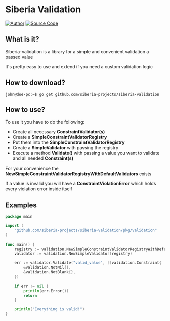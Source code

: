 Siberia Validation
=================

[![Author](https://img.shields.io/badge/author-@siberia_projects-green.svg)](https://github.com/siberia-projects)
[![Source Code](https://img.shields.io/badge/source-siberia/main-blue.svg)](https://github.com/siberia-projects/siberia-validation)

## What is it?
Siberia-validation is a library for a simple and convenient validation a passed value

It's pretty easy to use and extend if you need a custom validation logic

## How to download?

```console
john@doe-pc:~$ go get github.com/siberia-projects/siberia-validation
```

## How to use?
To use it you have to do the following: 
 - Create all necessary **ConstraintValidator(s)**
 - Create a **SimpleConstraintValidatorRegistry**
 - Put them into the **SimpleConstraintValidatorRegistry**
 - Create a **SimpleValidator** with passing the registry
 - Execute a method **Validate()** with passing a value you want to validate
and all needed **Constraint(s)**

For your convenience the **NewSimpleConstraintValidatorRegistryWithDefaultValidators** exists

If a value is invalid you will have a **ConstraintViolationError** which holds every violation error inside itself

## Examples
```go
package main

import (
	"github.com/siberia-projects/siberia-validation/pkg/validation"
)

func main() {
	registry := validation.NewSimpleConstraintValidatorRegistryWithDefaultValidators()
	validator := validation.NewSimpleValidator(registry)

	err := validator.Validate("valid_value", []validation.Constraint{
		&validation.NotNil{},
		&validation.NotBlank{},
	})

	if err != nil {
		println(err.Error())
		return
	}

	println("Everything is valid!")
}
```

